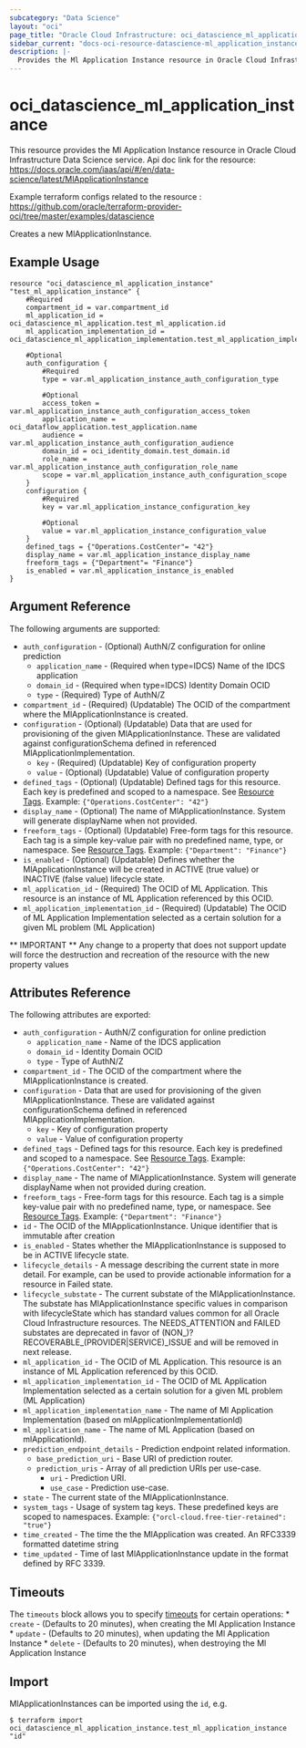 ```yaml
---
subcategory: "Data Science"
layout: "oci"
page_title: "Oracle Cloud Infrastructure: oci_datascience_ml_application_instance"
sidebar_current: "docs-oci-resource-datascience-ml_application_instance"
description: |-
  Provides the Ml Application Instance resource in Oracle Cloud Infrastructure Data Science service
---
```


# oci_datascience_ml_application_instance
This resource provides the Ml Application Instance resource in Oracle Cloud Infrastructure Data Science service.
Api doc link for the resource: https://docs.oracle.com/iaas/api/#/en/data-science/latest/MlApplicationInstance

Example terraform configs related to the resource : https://github.com/oracle/terraform-provider-oci/tree/master/examples/datascience

Creates a new MlApplicationInstance.


## Example Usage

```hcl
resource "oci_datascience_ml_application_instance" "test_ml_application_instance" {
	#Required
	compartment_id = var.compartment_id
	ml_application_id = oci_datascience_ml_application.test_ml_application.id
	ml_application_implementation_id = oci_datascience_ml_application_implementation.test_ml_application_implementation.id

	#Optional
	auth_configuration {
		#Required
		type = var.ml_application_instance_auth_configuration_type

		#Optional
		access_token = var.ml_application_instance_auth_configuration_access_token
		application_name = oci_dataflow_application.test_application.name
		audience = var.ml_application_instance_auth_configuration_audience
		domain_id = oci_identity_domain.test_domain.id
		role_name = var.ml_application_instance_auth_configuration_role_name
		scope = var.ml_application_instance_auth_configuration_scope
	}
	configuration {
		#Required
		key = var.ml_application_instance_configuration_key

		#Optional
		value = var.ml_application_instance_configuration_value
	}
	defined_tags = {"Operations.CostCenter"= "42"}
	display_name = var.ml_application_instance_display_name
	freeform_tags = {"Department"= "Finance"}
	is_enabled = var.ml_application_instance_is_enabled
}
```

## Argument Reference

The following arguments are supported:

* `auth_configuration` - (Optional) AuthN/Z configuration for online prediction
	* `application_name` - (Required when type=IDCS) Name of the IDCS application
	* `domain_id` - (Required when type=IDCS) Identity Domain OCID
	* `type` - (Required) Type of AuthN/Z
* `compartment_id` - (Required) (Updatable) The OCID of the compartment where the MlApplicationInstance is created.
* `configuration` - (Optional) (Updatable) Data that are used for provisioning of the given MlApplicationInstance. These are validated against configurationSchema defined in referenced MlApplicationImplementation.
	* `key` - (Required) (Updatable) Key of configuration property
	* `value` - (Optional) (Updatable) Value of configuration property
* `defined_tags` - (Optional) (Updatable) Defined tags for this resource. Each key is predefined and scoped to a namespace. See [Resource Tags](https://docs.cloud.oracle.com/iaas/Content/General/Concepts/resourcetags.htm). Example: `{"Operations.CostCenter": "42"}` 
* `display_name` - (Optional) The name of MlApplicationInstance. System will generate displayName when not provided.
* `freeform_tags` - (Optional) (Updatable) Free-form tags for this resource. Each tag is a simple key-value pair with no predefined name, type, or namespace. See [Resource Tags](https://docs.cloud.oracle.com/iaas/Content/General/Concepts/resourcetags.htm). Example: `{"Department": "Finance"}` 
* `is_enabled` - (Optional) (Updatable) Defines whether the MlApplicationInstance will be created in ACTIVE (true value) or INACTIVE (false value) lifecycle state.
* `ml_application_id` - (Required) The OCID of ML Application. This resource is an instance of ML Application referenced by this OCID.
* `ml_application_implementation_id` - (Required) (Updatable) The OCID of ML Application Implementation selected as a certain solution for a given ML problem (ML Application)


** IMPORTANT **
Any change to a property that does not support update will force the destruction and recreation of the resource with the new property values

## Attributes Reference

The following attributes are exported:

* `auth_configuration` - AuthN/Z configuration for online prediction
	* `application_name` - Name of the IDCS application
	* `domain_id` - Identity Domain OCID
	* `type` - Type of AuthN/Z
* `compartment_id` - The OCID of the compartment where the MlApplicationInstance is created.
* `configuration` - Data that are used for provisioning of the given MlApplicationInstance. These are validated against configurationSchema defined in referenced MlApplicationImplementation.
	* `key` - Key of configuration property
	* `value` - Value of configuration property
* `defined_tags` - Defined tags for this resource. Each key is predefined and scoped to a namespace. See [Resource Tags](https://docs.cloud.oracle.com/iaas/Content/General/Concepts/resourcetags.htm). Example: `{"Operations.CostCenter": "42"}` 
* `display_name` - The name of MlApplicationInstance. System will generate displayName when not provided during creation.
* `freeform_tags` - Free-form tags for this resource. Each tag is a simple key-value pair with no predefined name, type, or namespace. See [Resource Tags](https://docs.cloud.oracle.com/iaas/Content/General/Concepts/resourcetags.htm). Example: `{"Department": "Finance"}` 
* `id` - The OCID of the MlApplicationInstance. Unique identifier that is immutable after creation
* `is_enabled` - States whether the MlApplicationInstance is supposed to be in ACTIVE lifecycle state.
* `lifecycle_details` - A message describing the current state in more detail. For example, can be used to provide actionable information for a resource in Failed state.
* `lifecycle_substate` - The current substate of the MlApplicationInstance. The substate has MlApplicationInstance specific values in comparison with lifecycleState which has standard values common for all Oracle Cloud Infrastructure resources. The NEEDS_ATTENTION and FAILED substates are deprecated in favor of (NON_)?RECOVERABLE_(PROVIDER|SERVICE)_ISSUE and will be removed in next release. 
* `ml_application_id` - The OCID of ML Application. This resource is an instance of ML Application referenced by this OCID.
* `ml_application_implementation_id` - The OCID of ML Application Implementation selected as a certain solution for a given ML problem (ML Application)
* `ml_application_implementation_name` - The name of Ml Application Implementation (based on mlApplicationImplementationId)
* `ml_application_name` - The name of ML Application (based on mlApplicationId).
* `prediction_endpoint_details` - Prediction endpoint related information.
	* `base_prediction_uri` - Base URI of prediction router.
	* `prediction_uris` - Array of all prediction URIs per use-case.
		* `uri` - Prediction URI.
		* `use_case` - Prediction use-case.
* `state` - The current state of the MlApplicationInstance.
* `system_tags` - Usage of system tag keys. These predefined keys are scoped to namespaces. Example: `{"orcl-cloud.free-tier-retained": "true"}` 
* `time_created` - The time the the MlApplication was created. An RFC3339 formatted datetime string
* `time_updated` - Time of last MlApplicationInstance update in the format defined by RFC 3339.

## Timeouts

The `timeouts` block allows you to specify [timeouts](https://registry.terraform.io/providers/oracle/oci/latest/docs/guides/changing_timeouts) for certain operations:
	* `create` - (Defaults to 20 minutes), when creating the Ml Application Instance
	* `update` - (Defaults to 20 minutes), when updating the Ml Application Instance
	* `delete` - (Defaults to 20 minutes), when destroying the Ml Application Instance


## Import

MlApplicationInstances can be imported using the `id`, e.g.

```
$ terraform import oci_datascience_ml_application_instance.test_ml_application_instance "id"
```

